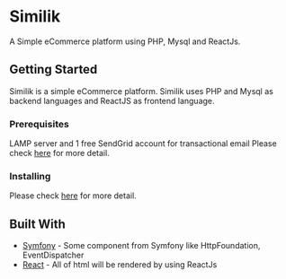 # Similik

A Simple eCommerce platform using PHP, Mysql and ReactJs.

## Getting Started

Similik is a simple eCommerce platform. Similik uses PHP and Mysql as backend languages and ReactJS as frontend language.
 
### Prerequisites

LAMP server and 1 free SendGrid account for transactional email
Please check [here](https://similik.com/document/system-requirements) for more detail.

### Installing

Please check [here](https://similik.com/document/installation) for more detail.


## Built With

* [Symfony](https://github.com/symfony/symfony/) - Some component from Symfony like HttpFoundation, EventDispatcher
* [React](https://github.com/facebook/react/) - All of html will be rendered by using ReactJs
